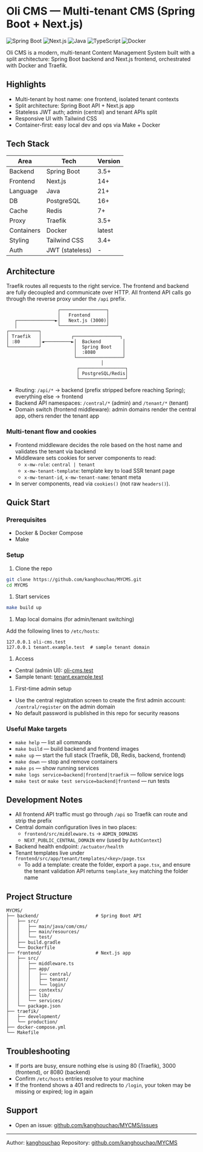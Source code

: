 
# Oli CMS — Multi-tenant CMS (Spring Boot + Next.js)

![Spring Boot](https://img.shields.io/badge/SpringBoot-3.5+-green.svg)
![Next.js](https://img.shields.io/badge/Next.js-14+-blue.svg)
![Java](https://img.shields.io/badge/Java-21+-blue.svg)
![TypeScript](https://img.shields.io/badge/TypeScript-5.0+-blue.svg)
![Docker](https://img.shields.io/badge/Docker-latest-blue.svg)

Oli CMS is a modern, multi-tenant Content Management System built with a split architecture: Spring Boot backend and Next.js frontend, orchestrated with Docker and Traefik.

## Highlights

- Multi-tenant by host name: one frontend, isolated tenant contexts
- Split architecture: Spring Boot API + Next.js app
- Stateless JWT auth; admin (central) and tenant APIs split
- Responsive UI with Tailwind CSS
- Container-first: easy local dev and ops via Make + Docker

## Tech Stack

| Area | Tech | Version |
|------|------|---------|
| Backend | Spring Boot | 3.5+ |
| Frontend | Next.js | 14+ |
| Language | Java | 21+ |
| DB | PostgreSQL | 16+ |
| Cache | Redis | 7+ |
| Proxy | Traefik | 3.5+ |
| Containers | Docker | latest |
| Styling | Tailwind CSS | 3.4+ |
| Auth | JWT (stateless) | - |

## Architecture

Traefik routes all requests to the right service. The frontend and backend are fully decoupled and communicate over HTTP. All frontend API calls go through the reverse proxy under the `/api` prefix.

```text
                   ┌─────────────────┐
                   │   Frontend      │
   ┌──────────────►│   Next.js (3000)│
   │               └─────────────────┘
┌───────────┐
│ Traefik   │           ┌─────────────────┐
│ :80       │◄──────────►│  Backend        │
└───────────┘            │  Spring Boot    │
                         │  :8080          │
                         └─────────────────┘
                                   │
                          ┌─────────────────┐
                          │ PostgreSQL/Redis│
                          └─────────────────┘
```

- Routing: `/api/*` → backend (prefix stripped before reaching Spring); everything else → frontend
- Backend API namespaces: `/central/*` (admin) and `/tenant/*` (tenant)
- Domain switch (frontend middleware): admin domains render the central app, others render the tenant app

### Multi-tenant flow and cookies

- Frontend middleware decides the role based on the host name and validates the tenant via backend
- Middleware sets cookies for server components to read:
  - `x-mw-role`: `central | tenant`
  - `x-mw-tenant-template`: template key to load SSR tenant page
  - `x-mw-tenant-id`, `x-mw-tenant-name`: tenant meta
- In server components, read via `cookies()` (not raw `headers()`).

## Quick Start

### Prerequisites

- Docker & Docker Compose
- Make

### Setup

1. Clone the repo

```bash
git clone https://github.com/kanghouchao/MYCMS.git
cd MYCMS
```

1. Start services

```bash
make build up
```

1. Map local domains (for admin/tenant switching)

Add the following lines to `/etc/hosts`:

```text
127.0.0.1 oli-cms.test
127.0.0.1 tenant.example.test  # sample tenant domain
```

1. Access

- Central (admin UI): [oli-cms.test](http://oli-cms.test)
- Sample tenant: [tenant.example.test](http://tenant.example.test)

1. First-time admin setup

- Use the central registration screen to create the first admin account: `/central/register` on the admin domain
- No default password is published in this repo for security reasons

### Useful Make targets

- `make help` — list all commands
- `make build` — build backend and frontend images
- `make up` — start the full stack (Traefik, DB, Redis, backend, frontend)
- `make down` — stop and remove containers
- `make ps` — show running services
- `make logs service=backend|frontend|traefik` — follow service logs
- `make test` or `make test service=backend|frontend` — run tests

## Development Notes

- All frontend API traffic must go through `/api` so Traefik can route and strip the prefix
- Central domain configuration lives in two places:
  - `frontend/src/middleware.ts` → `ADMIN_DOMAINS`
  - `NEXT_PUBLIC_CENTRAL_DOMAIN` env (used by `AuthContext`)
- Backend health endpoint: `/actuator/health`
- Tenant templates live under `frontend/src/app/tenant/templates/<key>/page.tsx`
  - To add a template: create the folder, export a `page.tsx`, and ensure the tenant validation API returns `template_key` matching the folder name

## Project Structure

```text
MYCMS/
├── backend/                     # Spring Boot API
│   ├── src/
│   │   ├── main/java/com/cms/
│   │   ├── main/resources/
│   │   └── test/
│   ├── build.gradle
│   └── Dockerfile
├── frontend/                    # Next.js app
│   ├── src/
│   │   ├── middleware.ts
│   │   ├── app/
│   │   │   ├── central/
│   │   │   ├── tenant/
│   │   │   └── login/
│   │   ├── contexts/
│   │   ├── lib/
│   │   └── services/
│   └── package.json
├── traefik/
│   ├── development/
│   └── production/
├── docker-compose.yml
└── Makefile
```

## Troubleshooting

- If ports are busy, ensure nothing else is using 80 (Traefik), 3000 (frontend), or 8080 (backend)
- Confirm `/etc/hosts` entries resolve to your machine
- If the frontend shows a 401 and redirects to `/login`, your token may be missing or expired; log in again

## Support

- Open an issue: [github.com/kanghouchao/MYCMS/issues](https://github.com/kanghouchao/MYCMS/issues)

---

Author: [kanghouchao](https://github.com/kanghouchao)
Repository: [github.com/kanghouchao/MYCMS](https://github.com/kanghouchao/MYCMS)
